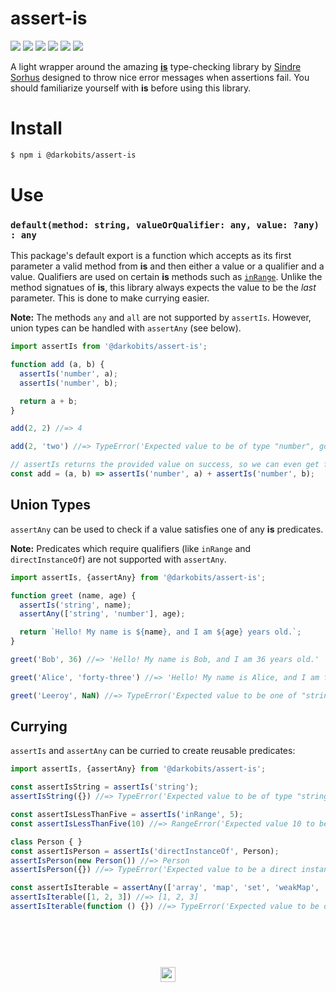 # assert-is

[![][npm-img]][npm-url] [![][travis-img]][travis-url] [![][david-img]][david-url] [![][codacy-img]][codacy-url] [![][cc-img]][cc-url] [![][xo-img]][xo-url]

A light wrapper around the amazing [**is**](https://github.com/sindresorhus/is) type-checking library by [Sindre Sorhus](https://github.com/sindresorhus) designed to throw nice error messages when assertions fail. You should familiarize yourself with **is** before using this library.

# Install

```bash
$ npm i @darkobits/assert-is
```

# Use

### `default(method: string, valueOrQualifier: any, value: ?any) : any`

This package's default export is a function which accepts as its first parameter a valid method from **is** and then either a value or a qualifier and a value. Qualifiers are used on certain **is** methods such as [`inRange`](https://github.com/sindresorhus/is#inrangevalue-range). Unlike the method signatues of **is**, this library always expects the value to be the _last_ parameter. This is done to make currying easier.

**Note:** The methods `any` and `all` are not supported by `assertIs`. However, union types can be handled with `assertAny` (see below).

```js
import assertIs from '@darkobits/assert-is';

function add (a, b) {
  assertIs('number', a);
  assertIs('number', b);

  return a + b;
}

add(2, 2) //=> 4

add(2, 'two') //=> TypeError('Expected value to be of type "number", got "string".')

// assertIs returns the provided value on success, so we can even get fancy:
const add = (a, b) => assertIs('number', a) + assertIs('number', b);
```

## Union Types

`assertAny` can be used to check if a value satisfies one of any **is** predicates.

**Note:** Predicates which require qualifiers (like `inRange` and `directInstanceOf`) are not supported with `assertAny`.

```js
import assertIs, {assertAny} from '@darkobits/assert-is';

function greet (name, age) {
  assertIs('string', name);
  assertAny(['string', 'number'], age);

  return `Hello! My name is ${name}, and I am ${age} years old.`;
}

greet('Bob', 36) //=> 'Hello! My name is Bob, and I am 36 years old.'

greet('Alice', 'forty-three') //=> 'Hello! My name is Alice, and I am forty-three years old.'

greet('Leeroy', NaN) //=> TypeError('Expected value to be one of "string" or "number", got "nan".')
```

## Currying

`assertIs` and `assertAny` can be curried to create reusable predicates:

```js
import assertIs, {assertAny} from '@darkobits/assert-is';

const assertIsString = assertIs('string');
assertIsString({}) //=> TypeError('Expected value to be of type "string", got "object".')

const assertIsLessThanFive = assertIs('inRange', 5);
const assertIsLessThanFive(10) //=> RangeError('Expected value 10 to be less than 5.')

class Person { }
const assertIsPerson = assertIs('directInstanceOf', Person);
assertIsPerson(new Person()) //=> Person
assertIsPerson({}) //=> TypeError('Expected value to be a direct instance of "Person", got "object".')

const assertIsIterable = assertAny(['array', 'map', 'set', 'weakMap', 'weakSet']);
assertIsIterable([1, 2, 3]) //=> [1, 2, 3]
assertIsIterable(function () {}) //=> TypeError('Expected value to be one of "array" or "map" or "weakMap" or "weakSet", got "function".')
```

## &nbsp;
<p align="center">
  <br>
  <img width="24" height="24" src="https://cloud.githubusercontent.com/assets/441546/25318539/db2f4cf2-2845-11e7-8e10-ef97d91cd538.png">
</p>

[npm-img]: https://img.shields.io/npm/v/@darkobits/assert-is.svg?style=flat-square
[npm-url]: https://www.npmjs.com/package/@darkobits/assert-is

[travis-img]: https://img.shields.io/travis/darkobits/assert-is.svg?style=flat-square
[travis-url]: https://travis-ci.org/darkobits/assert-is

[david-img]: https://img.shields.io/david/darkobits/assert-is.svg?style=flat-square
[david-url]: https://david-dm.org/darkobits/assert-is

[codacy-img]: https://img.shields.io/codacy/coverage/0023b07bb2454f2a8c336f92814f09a0.svg?style=flat-square
[codacy-url]: https://www.codacy.com/app/darkobits/private-data

[cc-img]: https://img.shields.io/badge/Conventional%20Commits-1.0.0-yellow.svg?style=flat-square
[cc-url]: https://github.com/conventional-changelog/standard-version

[xo-img]: https://img.shields.io/badge/code_style-XO-e271a5.svg?style=flat-square
[xo-url]: https://github.com/sindresorhus/xo
